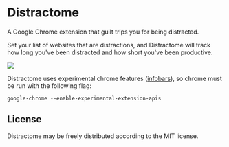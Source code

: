 # Distractome

A Google Chrome extension that guilt trips you for being distracted.

Set your list of websites that are distractions, and Distractome will
track how long you've been distracted and how short you've been
productive.

<img src="http://cloud.github.com/downloads/stuglaser/distractome/screenshot_infobar.png" />

Distractome uses experimental chrome features ([infobars](http://code.google.com/chrome/extensions/experimental.infobars.html)), so chrome must be run with the following flag:

    google-chrome --enable-experimental-extension-apis

## License

Distractome may be freely distributed according to the MIT license.